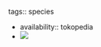 tags:: species

- availability:: tokopedia
- ![](https://peach-geographical-bat-397.mypinata.cloud/ipfs/QmVTzu6vRPBmny7Ugj2tSDXN6tCxRsnHJxKzW83JTSEv3K)